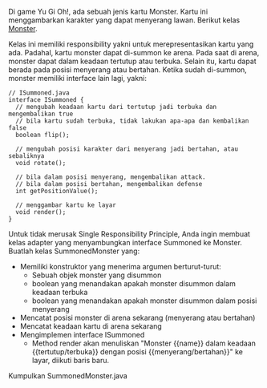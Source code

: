 Di game Yu Gi Oh!, ada sebuah jenis kartu Monster. Kartu ini menggambarkan karakter yang dapat menyerang lawan. Berikut kelas [Monster](Monster.java).

Kelas ini memiliki responsibility yakni untuk merepresentasikan kartu yang ada. Padahal, kartu monster dapat di-summon ke arena. Pada saat di arena, monster dapat dalam keadaan tertutup atau terbuka. Selain itu, kartu dapat berada pada posisi menyerang atau bertahan. Ketika sudah di-summon, monster memiliki interface lain lagi, yakni:

```
// ISummoned.java
interface ISummoned {
  // mengubah keadaan kartu dari tertutup jadi terbuka dan mengembalikan true
  // bila kartu sudah terbuka, tidak lakukan apa-apa dan kembalikan false
  boolean flip();

  // mengubah posisi karakter dari menyerang jadi bertahan, atau sebaliknya
  void rotate();

  // bila dalam posisi menyerang, mengembalikan attack.
  // bila dalam posisi bertahan, mengembalikan defense
  int getPositionValue();

  // menggambar kartu ke layar
  void render();
}
```

Untuk tidak merusak Single Responsibility Principle, Anda ingin membuat kelas adapter yang menyambungkan interface Summoned ke Monster. Buatlah kelas SummonedMonster yang:

- Memiliki konstruktor yang menerima argumen berturut-turut:
    - Sebuah objek monster yang disummon
    - boolean yang menandakan apakah monster disummon dalam keadaan terbuka
    - boolean yang menandakan apakah monster disummon dalam posisi menyerang
- Mencatat posisi monster di arena sekarang (menyerang atau bertahan)
- Mencatat keadaan kartu di arena sekarang
- Mengimplemen interface ISummoned
    - Method render akan menuliskan "Monster {{name}} dalam keadaan {{tertutup/terbuka}} dengan posisi {{menyerang/bertahan}}" ke layar, diikuti baris baru.

Kumpulkan SummonedMonster.java
